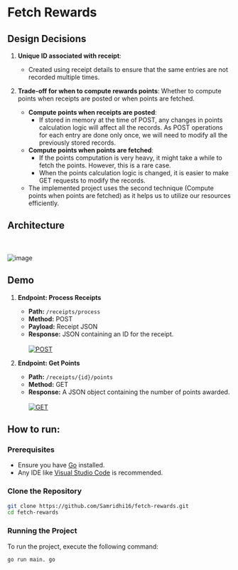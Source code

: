 # Fetch Rewards

## Design Decisions

1. **Unique ID associated with receipt**: 
    - Created using receipt details to ensure that the same entries are not recorded multiple times.

2. **Trade-off for when to compute rewards points**: Whether to compute points when receipts are posted or when points are fetched.
    - **Compute points when receipts are posted**: 
        - If stored in memory at the time of POST, any changes in points calculation logic will affect all the records. As POST operations for each entry are done only once, we will need to modify all the previously stored records.
    - **Compute points when points are fetched**: 
        - If the points computation is very heavy, it might take a while to fetch the points. However, this is a rare case.
        - When the points calculation logic is changed, it is easier to make GET requests to modify the records.
    - The implemented project uses the second technique (Compute points when points are fetched) as it helps us to utilize our resources efficiently.

## Architecture
<br> <br>
    ![image](https://github.com/Samridhi16/fetch-rewards/assets/26019260/89056cfe-74bc-4d57-ac1f-7329d609199b)
    
## Demo
1. **Endpoint: Process Receipts**
    - **Path:** `/receipts/process`
    - **Method:** POST
    - **Payload:** Receipt JSON
    - **Response:** JSON containing an ID for the receipt.
<br> <br>
    [![POST](https://github.com/Samridhi16/fetch-rewards/assets/26019260/133fff30-7e96-4fa3-8cf6-7efa005ef65e)](https://github.com/Samridhi16/fetch-rewards/assets/26019260/eccfb44c-b1d1-47ca-ada9-69b942b23e2a)

2. **Endpoint: Get Points**
    - **Path:** `/receipts/{id}/points`
    - **Method:** GET
    - **Response:** A JSON object containing the number of points awarded.
<br> <br>
    [![GET](https://github.com/Samridhi16/fetch-rewards/assets/26019260/8f6f0915-3fcf-47e0-967d-6a7aabd62263)](https://github.com/Samridhi16/fetch-rewards/assets/26019260/a4994976-155d-453b-ab85-f5f5aa41df3c)

## How to run:
### Prerequisites
- Ensure you have [Go](https://golang.org/dl/) installed.
- Any IDE like [Visual Studio Code](https://code.visualstudio.com/download) is recommended.

### Clone the Repository
```sh
git clone https://github.com/Samridhi16/fetch-rewards.git
cd fetch-rewards
```
### Running the Project
To run the project, execute the following command:
```sh
go run main. go
```




  


